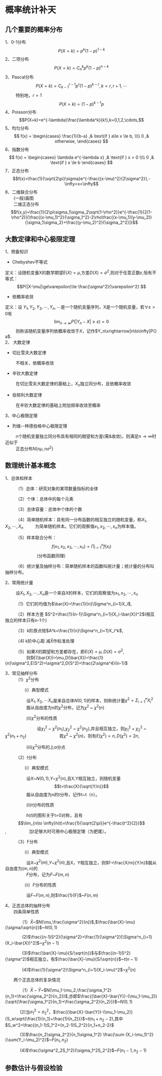 # 概率统计补天

## 几个重要的概率分布
1、0-1分布 $$P(X=k)=p^k(1-p)^{1-k}$$
2、二项分布 $$P(X=k)=C^k_np^k(1-p)^{n-k}$$
3、Pascal分布$$P(X=k)=C^{r-1}_{k-1}p^r(1-p)^{k-r},k=r,r+1,\cdots$$
&ensp;&ensp;&ensp;&ensp;&ensp;特别地，$r=1$ $$P(X=k)=(1-p)^{k-1}p$$
4、Poisson分布$$P(X=k)=e^{-\lambda}\frac{\lambda^k}{k!},k=0,1,2,\cdots,$$
5、均匀分布
$$
f(x) =
\begin{cases}
\frac{1}{b-a} ,& \text{if } a\le x \le b, \\\\
0 ,&  otherwise,
\end{cases}
$$
6、指数分布
$$
f(x) =
\begin{cases}
\lambda e^{-\lambda x} ,& \text{if } x > 0 \\\\
0 ,& \text{if }  x \le b
\end{cases}
$$
7、正态分布$$f(x)=\frac{1}{\sqrt{2\pi}\sigma}e^{-\frac{(x-\mu)^2}{2\sigma^2}},-\infty<x<\infty$$
8、二维联合分布  
&ensp;&ensp;&ensp;&ensp;(一般)画图  
&ensp;&ensp;&ensp;&ensp;二维正态分布$$f(x,y)=\frac{1}{2\pi\sigma_1\sigma_2\sqrt{1-\rho^2}}e^{-\frac{1}{2(1-\rho^2)}[\frac{(x-\mu_1)^2}{\sigma_1^2}-2\rho\frac{(x-\mu_1)(y-\mu_2)}{\sigma_1\sigma_2}+\frac{(y-\mu_2)^2}{\sigma_2^2}]}$$

## 大数定律和中心极限定理
1、预备知识

   - Chebyshev不等式

   定义：设随机变量X的数学期望$E(X)=\mu$,方差$D(X)=\sigma^2$,则对于任意正数$\varepsilon$,恒有不等式：
   $$P(|X-\mu|\ge\varepsilon)\le \frac{\sigma^2}{\varepsilon^2} $$  
   
   - 依概率收敛  
   
   定义：设 $Y_1, Y_2, Y_3, \cdots, Y_n, \cdots$是一个随机变量序列，X是一个随机变量，若$\forall \varepsilon>0$有 
   $$ \lim_{n\to \infty}P(|Y_n-X|\ge\varepsilon)=0$$
  &ensp;&ensp;&ensp;&ensp;&ensp;则称该随机变量序列依概率收敛于$X$，记作$Y_n\xrightarrow[n\to\infty]P{} a$.  
2、  大数定律  

- 切比雪夫大数定律   

&ensp;&ensp;&ensp;&ensp;&ensp;不相关、依概率收敛

- 辛钦大数定律  

&ensp;&ensp;&ensp;&ensp;&ensp;在切比雪夫大数定律的基础上，$X_n$独立同分布，且依概率收敛

- 伯努利大数定律  

&ensp;&ensp;&ensp;&ensp;&ensp;在辛钦大数定律的基础上附加频率收敛至概率  

3、中心极限定理  

- 列维--林德伯格中心极限定理  

&ensp;&ensp;&ensp;&ensp;&ensp;n个随机变量独立同分布具有相同的期望和方差(需&收敛)，则满足$n\to \infty$时近似于  
&ensp;&ensp;&ensp;&ensp;&ensp;正态分布$N(n\mu,n\sigma^2)$
## 数理统计基本概念
1、总体和样本  

&ensp;&ensp;&ensp;&ensp;&ensp;（1）总体：研究对象的某项数量指标的全体  
  
&ensp;&ensp;&ensp;&ensp;&ensp;（2）个体：总体中的每个元素  

&ensp;&ensp;&ensp;&ensp;&ensp;（3）总体容量：总体中个体的个数  

&ensp;&ensp;&ensp;&ensp;&ensp;（4）简单随机样本：具有同一分布函数的相互独立的随机变量，称$X_1,X_2,\cdots,X_n$
&ensp;&ensp;&ensp;&ensp;&ensp;为简单随机样本。它们的观察值$x_1,x_2,\cdots,x_n$为样本值。  

&ensp;&ensp;&ensp;&ensp;&ensp;（5）样本联合分布：$$ f(x_1,x_2,x_3,\cdots,x_n)=\Pi^n_{i=1}f(x_i)$$&ensp;&ensp;&ensp;&ensp;&ensp;&ensp;&ensp;&ensp;&ensp;&ensp;&ensp;&ensp;&ensp;&ensp;&ensp;(分布函数同理)  

&ensp;&ensp;&ensp;&ensp;&ensp;（6）统计量及抽样分布：简单随机样本的函数叫统计量；统计量的分布叫抽样分布。 

2、常用统计量  

&ensp;&ensp;&ensp;&ensp;&ensp;设$X_1,X_2,\cdots,X_n$是一个来自$X$的样本，它们的观察值为$x_1,x_2,\cdots,x_n$  

&ensp;&ensp;&ensp;&ensp;&ensp;（1）它们的均值为$\bar{X}=\frac{1}{n}\Sigma^n_{i=1}X_i$,  

&ensp;&ensp;&ensp;&ensp;&ensp;（2）样本方差 $S^2=\frac{1}{n-1}\Sigma^n_{i=1}(X_i-\bar{X})^2$(相互独立的样本只有n-1个)  

&ensp;&ensp;&ensp;&ensp;&ensp;（3）k阶原点矩$A^k=\frac{1}{n}\Sigma^n_{i=1}X_i^k$,  

&ensp;&ensp;&ensp;&ensp;&ensp;（4) k阶中心距 减$\bar{X}$作标准处理
  
  &ensp;&ensp;&ensp;&ensp;&ensp;（5）如果$X$的期望和方差都存在，即$E(X)=\mu,D(X)=\sigma^2$,  
  &ensp;&ensp;&ensp;&ensp;&ensp;&ensp;&ensp;&ensp;&ensp;&ensp;则$E(\bar{X})=\mu,D(\bar{X})=\frac{1}{n}\sigma^2,E(S^2)=\sigma^2,D(S^2)=\frac{2\sigma^4}{n-1}$

3、常见抽样分布  
&ensp;&ensp;&ensp;&ensp;&ensp;（1）$\chi^2$分布  

&ensp;&ensp;&ensp;&ensp;&ensp;&ensp;&ensp;&ensp;（i）典型模式   

&ensp;&ensp;&ensp;&ensp;&ensp;&ensp;&ensp;&ensp;&ensp;&ensp;设$X_1,X_2,\cdots X_n$是来自总体$N(0,1)$的样本，则称统计量$\chi^2=\Sigma^n_{i=1}X_i^2$  
&ensp;&ensp;&ensp;&ensp;&ensp;&ensp;&ensp;&ensp;&ensp;&ensp;服从自由度为n的$\chi^2$分布，记为$\chi^2$ ~ $\chi^2(n)$  

&ensp;&ensp;&ensp;&ensp;&ensp;&ensp;&ensp;&ensp;&ensp;&ensp;(ii)$\chi^2$分布的性质  

&ensp;&ensp;&ensp;&ensp;&ensp;&ensp;&ensp;&ensp;&ensp;&ensp;&ensp;&ensp;&ensp;&ensp;&ensp;设$\chi^2_1$ ~ $\chi^2(n_1)$,$\chi^2_2$ ~ $\chi^2(n_2)$,并且相互独立，则$\chi^2_1+\chi^2_2$ ~ $\chi^2(n_1+n_2)$
&ensp;&ensp;&ensp;&ensp;&ensp;&ensp;&ensp;&ensp;&ensp;&ensp;&ensp;&ensp;&ensp;&ensp;&ensp;若$\chi^2$ ~ $\chi^2(n)$，则有$E(\chi^2)=n,D(\chi^2)=2n,$  

&ensp;&ensp;&ensp;&ensp;&ensp;&ensp;&ensp;&ensp;&ensp;&ensp;(iii)$\chi^2$分布的上$\alpha$分点

&ensp;&ensp;&ensp;&ensp;&ensp;（2）t分布
  
  &ensp;&ensp;&ensp;&ensp;&ensp;&ensp;&ensp;&ensp;（i）典型模式   
  
  &ensp;&ensp;&ensp;&ensp;&ensp;&ensp;&ensp;&ensp;&ensp;&ensp;设$X$~$N(0,1)$,$Y$~$\chi^2$(n),且X,Y相互独立，则随机变量$$t=\frac{X}{\sqrt{Y/n}}$$
  &ensp;&ensp;&ensp;&ensp;&ensp;&ensp;&ensp;&ensp;&ensp;&ensp;服从自由度为n的t分布，记作t~t（n）。  

  &ensp;&ensp;&ensp;&ensp;&ensp;&ensp;&ensp;&ensp;&ensp;&ensp;(ii)t分布的性质   

&ensp;&ensp;&ensp;&ensp;&ensp;&ensp;&ensp;&ensp;&ensp;&ensp;$h(t)$的图形关于t=0对称，且有$$\lim_{n\to \infty}h(t)=\frac{1}{\sqrt{2\pi}}e^{-\frac{t^2}{2}}$$,
&ensp;&ensp;&ensp;&ensp;&ensp;&ensp;&ensp;&ensp;&ensp;&ensp;当t足够大时可用中心极限定理（为肥尾）。  

&ensp;&ensp;&ensp;&ensp;&ensp;（3）F分布  

 &ensp;&ensp;&ensp;&ensp;&ensp;&ensp;&ensp;&ensp;（i）典型模式   

  &ensp;&ensp;&ensp;&ensp;&ensp;&ensp;&ensp;&ensp;&ensp;&ensp;设$X$~$\chi^2(m)$,$Y$~$\chi^2(n)$,且X，Y相互独立，则$F=\frac{X/m}{Y/n}$服从自由度为$(m,n)$的  
   &ensp;&ensp;&ensp;&ensp;&ensp;&ensp;&ensp;&ensp;&ensp;&ensp;$F$分布，记为$F$~$F(m,n)$  

   &ensp;&ensp;&ensp;&ensp;&ensp;&ensp;&ensp;&ensp;（ii）$F$分布的性质
     
  &ensp;&ensp;&ensp;&ensp;&ensp;&ensp;&ensp;&ensp;&ensp;&ensp;设$F$~$F(m,n)$,则$\frac{1}{F}$~$F(n,m)$  

4、正态总体的抽样分布  
&ensp;&ensp;&ensp;&ensp;四条简单性质  

&ensp;&ensp;&ensp;&ensp;&ensp;&ensp;&ensp;（1）$\bar{X}$~$N(\mu,\frac{\sigma^2}{n})$,$\frac{\bar{X}-\mu}{\sigma/\sqrt{n}}$~$N(0,1)$  

&ensp;&ensp;&ensp;&ensp;&ensp;&ensp;&ensp;&ensp;(2)$\frac{(n-1)S^2}{\sigma^2}=\frac{1}{\sigma^2}[\Sigma^n_{i=1}(X_i-\bar{X})^2]$~$\chi^2(n-1)$  

&ensp;&ensp;&ensp;&ensp;&ensp;&ensp;&ensp;&ensp;(3)$\frac{\bar{X}-\mu}{S/\sqrt{n}}$与$\frac{(n-1)S^2}{\sigma^2}$相互独立，有$\frac{\bar{X}-\mu}{S/\sqrt{n}}$~$t(n-1)$  

&ensp;&ensp;&ensp;&ensp;&ensp;&ensp;&ensp;&ensp;(4)$\frac{1}{\sigma^2}\Sigma^n_{i=1}(X_i-\mu)^2$~$\chi^2(n)$  

&ensp;&ensp;&ensp;&ensp;两个正态总体的复杂情况  

&ensp;&ensp;&ensp;&ensp;&ensp;&ensp;&ensp;（1）$\bar{X}-\bar{Y}$~$N(\mu_1-\mu_2,\frac{\sigma_1^2}{n_1}+\frac{\sigma_2^2}{n_2})$,亦即$\frac{(\bar{X}-\bar{Y})-(\mu_1-\mu_2)}{\sqrt{\frac{\sigma_1^2}{n_1}+\frac{\sigma_2^2}{n_2}}}$~$N(0,1)$  

&ensp;&ensp;&ensp;&ensp;&ensp;&ensp;&ensp;(2)当$\sigma_1^2=\sigma_2^2$，$\frac{(\bar{X}-\bar{Y})-(\mu_1-\mu_2)}{S_w\sqrt{\frac{1}{n_1}+\frac{1}{n_2}}}$~$t(n_1+n_2-2)$,其中$S_w^2=\frac{(n_1-1)S_1^2+(n_2-1)S_2^2}{n_1+n_2-2}$  

&ensp;&ensp;&ensp;&ensp;&ensp;&ensp;&ensp;(3)$\frac{n_2\sigma_2^2}{n_1\sigma_1^2} \frac{\sum (X_i-\mu_1)^2}{\sum(Y_i-\mu_2)^2}$~$F(n_1,n_2)$

&ensp;&ensp;&ensp;&ensp;&ensp;&ensp;&ensp;(4)$\frac{\sigma^2_2S_1^2}{\sigma_1^2S_2^2}$~$F(n_1-1,n_2-1)$

## 参数估计与假设检验


  
  